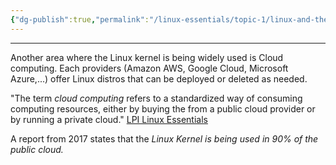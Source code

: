 ```yaml
---
{"dg-publish":true,"permalink":"/linux-essentials/topic-1/linux-and-the-cloud/","dgPassFrontmatter":true}
---
```


---
Another area where the Linux kernel is being widely used is Cloud computing. Each providers (Amazon AWS, Google Cloud, Microsoft Azure,...) offer Linux distros that can be deployed or deleted as needed.

"The term _cloud computing_ refers to a standardized way of consuming computing resources, either by buying the from a public cloud provider or by running a private cloud." [LPI Linux Essentials]()

A report from 2017 states that the _Linux Kernel is being used in 90% of the public cloud._
